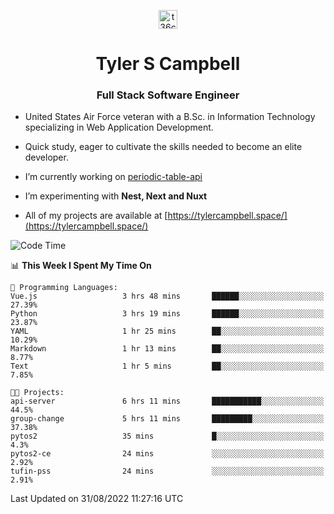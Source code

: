 <p align="center">
<a href="https://www.linkedin.com/in/t36campbell" target="blank"><img align="center" src="https://ik.imagekit.io/t36campbell/Portfolio/linkedin.png.original_m8bbGgPh6.png" alt="t36campbell" height="30" width="30" /></a>
</p>
<h1 align="center">Tyler S Campbell</h1>
<h3 align="center">Full Stack Software Engineer</h3>

* United States Air Force veteran with a B.Sc. in Information Technology specializing in Web Application Development. 

* Quick study, eager to cultivate the skills needed to become an elite developer.

* I’m currently working on [periodic-table-api](https://github.com/t36campbell/periodic-table-api)

* I’m experimenting with **Nest, Next and Nuxt**

* All of my projects are available at [https://tylercampbell.space/](https://tylercampbell.space/)

<!--START_SECTION:waka-->
![Code Time](http://img.shields.io/badge/Code%20Time-1%2C767%20hrs%2018%20mins-blue)

📊 **This Week I Spent My Time On** 

```text
💬 Programming Languages: 
Vue.js                   3 hrs 48 mins       ██████░░░░░░░░░░░░░░░░░░░   27.39% 
Python                   3 hrs 19 mins       ██████░░░░░░░░░░░░░░░░░░░   23.87% 
YAML                     1 hr 25 mins        ██░░░░░░░░░░░░░░░░░░░░░░░   10.29% 
Markdown                 1 hr 13 mins        ██░░░░░░░░░░░░░░░░░░░░░░░   8.77% 
Text                     1 hr 5 mins         ██░░░░░░░░░░░░░░░░░░░░░░░   7.85%

🐱‍💻 Projects: 
api-server               6 hrs 11 mins       ███████████░░░░░░░░░░░░░░   44.5% 
group-change             5 hrs 11 mins       █████████░░░░░░░░░░░░░░░░   37.38% 
pytos2                   35 mins             █░░░░░░░░░░░░░░░░░░░░░░░░   4.3% 
pytos2-ce                24 mins             ░░░░░░░░░░░░░░░░░░░░░░░░░   2.92% 
tufin-pss                24 mins             ░░░░░░░░░░░░░░░░░░░░░░░░░   2.91%

```


 Last Updated on 31/08/2022 11:27:16 UTC
<!--END_SECTION:waka-->
